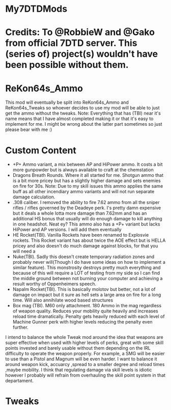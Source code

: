 # My7DTDMods
# Credits: To @RobbieW and @Gako from official 7DTD server. This (series of) project(s) wouldn't have been possible without them.
# ReKon64s_Ammo
This mod will eventually be split into ReKon64s_Ammo and ReKon64s_Tweaks so whoever decides to use my mod will be able to just get the ammo without the tweaks.
Note: Everything that has (TBI) near it's name means that I have almost completed making it or that it's easy to implement for me. I might be wrong about the latter part sometimes so just please bear with me :)
# Custom Content
- +P+ Ammo variant, a mix between AP and HiPower ammo. It costs a bit more gunpowder but is always available to craft at the chemstation
- Dragons Breath Rounds. Where it all started for me. Shotgun ammo that is a bit more pricey but has a slightly higher damage and sets enemies on fire for 30s. 
Note: Due to my skill issues this ammo applies the same buff as all other incendiary ammo variants and will not run separate damage calculation.
- .308 caliber. I removed the ability to fire 7.62 ammo from all the sniper rifles / rifles governed by the Deadeye perk.
I's pretty damn expensive but it deals a whole lotta more damage than 7.62mm and has an additional HS bonus that usually will do enough damage to kill anything in one headshot. Neat ey? This ammo also has a +P+ variant but lacks HiPower and AP versions. I will add them eventually
- HE Rocket(TBI).  Vanilla Rockets have been renamed to Explosvie rockets. This Rocket variant has about twice the AOE effect but is HELLA pricey and also doesn't do much damage against blocks, for that you will need a 
- Nuke(TBI). Sadly this doesn't create temporary radiation zones and probably never will(Though I do have some ideas on how to implement a similar feature). This monstrosity destroys pretty much everything and because of this will require a LOT of testing from my side so I can find the middle ground between not burning your computer and achieving a result worthy of Oppenheimers speech.
- Napalm Rocket(TBI). This is basically molotov but better, not a lot of damage on impact but it sure as hell sets a large area on fire for a long time. Will also annihilate wood based structures
- Box mag (TBI). M60 only attachment. 180 Ammo in the mag regardless of weapon quality. Reduces your mobility quite heavily and increases reload time dramatically.
Penalty gets heavily reduced with each level of Machine Gunner perk with higher levels reducing the penalty even further. 

I intend to balance the whole Tweak mod around the idea that weapons are super effective when used with higher levels of perks, great with some skill points invested and barely usable without them depending on the IRL difficulty to operate the weapon properly. For example, a SMG will be easier to use than a Pistol and Magnum will be even harder. I want to balance it around weapon kick, accuarcy ,spread to a smaller degree and reload times ,maybe mobility. I think that regulating damage via skill levels is idiotic however I probably will refrain from overhauling the skill point system in that departament.
# Tweaks
